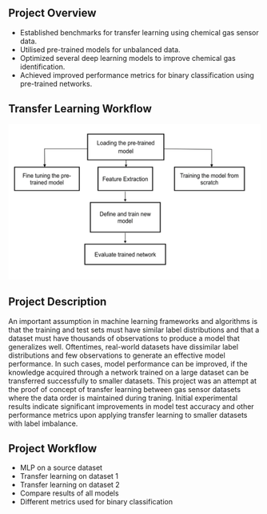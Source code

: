 ## Project Overview

- Established benchmarks for transfer learning using chemical gas sensor data.
- Utilised pre-trained models for unbalanced data.
- Optimized several deep learning models to improve chemical gas identification.
- Achieved improved performance metrics for binary classification using pre-trained networks.

## Transfer Learning Workflow

![](TL.png)

## Project Description

An important assumption in machine learning frameworks and algorithms is that the training and test sets must have similar label distributions and that a dataset must have thousands of observations to produce a model that generalizes well. Oftentimes, real-world datasets have dissimilar label distributions and few observations to generate an effective model performance. In such cases, model performance can be improved, if the knowledge acquired through a network trained on a large dataset can be transferred successfully to smaller datasets. This project was an attempt at the proof of concept of transfer learning between gas sensor datasets where the data order is maintained during traning. Initial experimental results indicate significant improvements in model test accuracy and other performance metrics upon applying transfer learning to smaller datasets with label imbalance.

## Project Workflow 

- MLP on a source dataset
- Transfer learning on dataset 1
- Transfer learning on dataset 2
- Compare results of all models
- Different metrics used for binary classification
